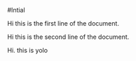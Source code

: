 #Intial 

Hi this is the first line of the document.

Hi this is the second line of the document.

Hi. this is yolo
